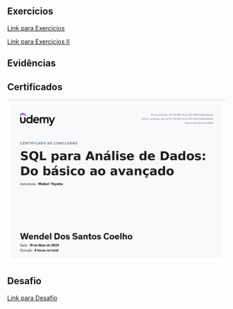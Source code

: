 ## Exercicios
[Link para Exercicios](https://github.com/WendeldsCoelho/Programa-De-Bolsas-Compass-Uol/tree/main/Sprint%202/Exercicios)

[Link para Exercicios II](https://github.com/WendeldsCoelho/Programa-De-Bolsas-Compass-Uol/tree/main/Sprint%202/Exercicos%20ll)
## Evidências


## Certificados

![Curso SQL](https://github.com/WendeldsCoelho/Programa-De-Bolsas-Compass-Uol/blob/main/assets/img/Sprint%202/Certificado_SQL.jpeg?raw=true)

## Desafio
[Link para Desafio](https://github.com/WendeldsCoelho/Programa-De-Bolsas-Compass-Uol/tree/main/Sprint%202/Desafio)
